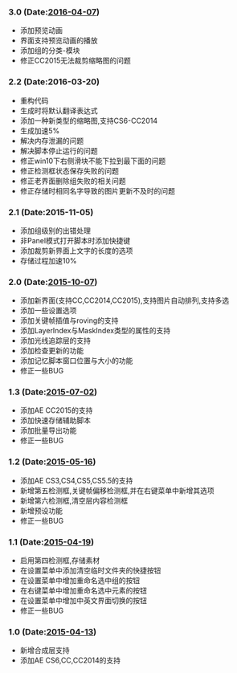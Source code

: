 ### 3.0 (Date:[2016-04-07](http://tieba.baidu.com/p/4462854806))
- 添加预览动画
- 界面支持预览动画的播放
- 添加组的分类-模块
- 修正CC2015无法裁剪缩略图的问题

### 2.2 (Date:2016-03-20)
- 重构代码
- 生成时将默认翻译表达式
- 添加一种新类型的缩略图,支持CS6-CC2014
- 生成加速5%
- 解决内存泄漏的问题
- 解决脚本停止运行的问题
- 修正win10下右侧滑块不能下拉到最下面的问题
- 修正检测框状态保存失败的问题
- 修正老界面删除组失败的相关问题
- 修正存储时相同名字导致的图片更新不及时的问题

### 2.1 (Date:2015-11-05)
- 添加组级别的出错处理
- 非Panel模式打开脚本时添加快捷键
- 添加裁剪新界面上文字的长度的选项
- 存储过程加速10%

### 2.0 (Date:[2015-10-07](http://tieba.baidu.com/p/4087269643))
- 添加新界面(支持CC,CC2014,CC2015),支持图片自动排列,支持多选
- 添加一些设置选项
- 添加关键帧插值与roving的支持
- 添加LayerIndex与MaskIndex类型的属性的支持
- 添加光线追踪层的支持
- 添加检查更新的功能
- 添加记忆脚本窗口位置与大小的功能
- 修正一些BUG

### 1.3 (Date:[2015-07-02](http://tieba.baidu.com/p/3866311869))
- 添加AE CC2015的支持
- 添加快速存储辅助脚本
- 添加批量导出功能
- 修正一些BUG

### 1.2 (Date:[2015-05-16](http://tieba.baidu.com/p/3766894868))
- 添加AE CS3,CS4,CS5,CS5.5的支持
- 新增第五检测框,关键帧偏移检测框,并在右键菜单中新增其选项
- 新增第六检测框,清空层内容检测框
- 新增预设功能
- 修正一些BUG

### 1.1 (Date:[2015-04-19](http://tieba.baidu.com/p/3711493077))
- 启用第四检测框,存储素材
- 在设置菜单中添加清空临时文件夹的快捷按钮
- 在设置菜单中增加重命名选中组的按钮
- 在右键菜单中增加重命名选中元素的按钮
- 在设置菜单中增加中英文界面切换的按钮
- 修正一些BUG

### 1.0 (Date:[2015-04-13](http://tieba.baidu.com/p/3699068264))
- 新增合成层支持
- 添加AE CS6,CC,CC2014的支持

